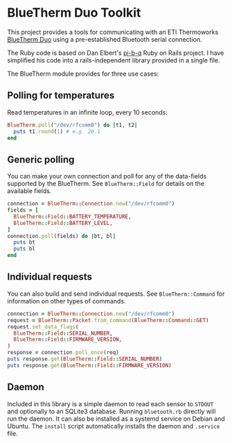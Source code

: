 # BlueTherm Duo Toolkit

This project provides a tools for communicating with an ETI Thermoworks
[BlueTherm  Duo](http://thermometer.co.uk/bluetooth-temperature-probes/1002-bluetooth-thermometer-bluetherm-duo.html)
using a pre-established Bluetooth serial connection.

The Ruby code is based on Dan Elbert's
[pi-b-q](https://github.com/DanElbert/pi-b-q/tree/master)
Ruby on Rails project.  I have simplified his code into a rails-independent
library provided in a single file.

The BlueTherm module provides for three use cases:

## Polling for temperatures

Read temperatures in an infinite loop, every 10 seconds:

```ruby
BlueTherm.poll("/dev/rfcomm0") do |t1, t2|
  puts t1.round(1) # e.g. 20.1
end
```


## Generic polling 

You can make your own connection and poll for any of the data-fields supported
by the BlueTherm.  See `BlueTherm::Field` for details on the available fields.

```ruby
connection = BlueTherm::Connection.new("/dev/rfcomm0")
fields = [
  BlueTherm::Field::BATTERY_TEMPERATURE,
  BlueTherm::Field::BATTERY_LEVEL,
]
connection.poll(fields) do |bt, bl|
  puts bt
  puts bl
end
```


## Individual requests

You can also build and send individual requests.  See `BlueTherm::Command` for
information on other types of commands.

```ruby
connection = BlueTherm::Connection.new("/dev/rfcomm0")
request = BlueTherm::Packet.from_command(BlueTherm::Command::GET)
request.set_data_flags(
  BlueTherm::Field::SERIAL_NUMBER,
  BlueTherm::Field::FIRMWARE_VERSION,
)
response = connection.poll_once(req)
puts response.get(BlueTherm::Field::SERIAL_NUMBER)
puts response.get(BlueTherm::Field::FIRMWARE_VERSION)
```

## Daemon

Included in this library is a simple daemon to read each sensor to `STDOUT`
and optionally to an SQLite3 database.
Running `bluetooth.rb` directly will run the daemon.
It can also be installed as a systemd service on Debian and Ubuntu.
The `install` script automatically installs the daemon and `.service` file.
